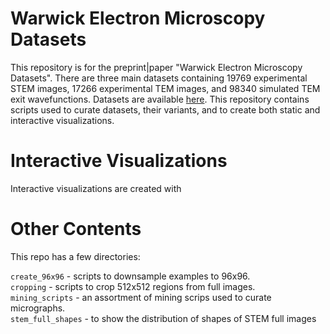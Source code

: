 # Warwick Electron Microscopy Datasets

This repository is for the preprint|paper "Warwick Electron Microscopy Datasets". There are three main datasets containing 19769 experimental STEM images, 17266 experimental TEM images, and 98340 simulated TEM exit wavefunctions. Datasets are available [here](https://warwick.ac.uk/fac/sci/physics/research/condensedmatt/microscopy/research/machinelearning/). This repository contains scripts used to curate datasets, their variants, and to create both static and interactive visualizations.

# Interactive Visualizations

Interactive visualizations are created with 

# Other Contents

This repo has a few directories:

`create_96x96` - scripts to downsample examples to 96x96.  
`cropping` - scripts to crop 512x512 regions from full images.  
`mining_scripts` - an assortment of mining scrips used to curate micrographs.  
`stem_full_shapes` - to show the distribution of shapes of STEM full images

